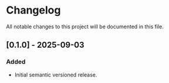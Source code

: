# Changelog

All notable changes to this project will be documented in this file.

## [0.1.0] - 2025-09-03
### Added
- Initial semantic versioned release.
